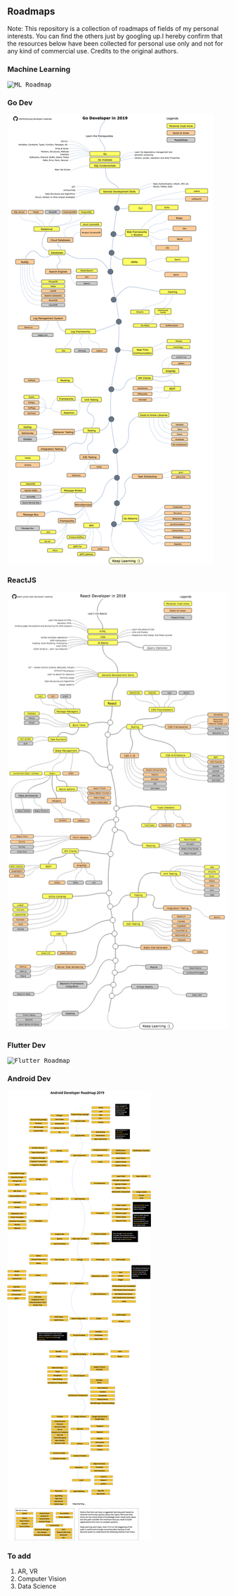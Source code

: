 ## Roadmaps

Note: This repository is a collection of roadmaps of fields of my personal interests. You can find the others just by googling up.I hereby confirm that the resources below have been collected for personal use only and not for any kind of commercial use. Credits to the original authors.

### Machine Learning

<kbd>
<img src="https://raw.githubusercontent.com/chris-chris/ml-engineer-roadmap/master/img/ml-engineer.png" alt="ML Roadmap">
</kbd>

### Go Dev

<kbd>
<img src="https://raw.githubusercontent.com/Alikhll/golang-developer-roadmap/master/golang-developer-roadmap.png" alt="Go Roadmap">
</kbd>

### ReactJS

<kbd>
<img src="https://raw.githubusercontent.com/adam-golab/react-developer-roadmap/master/roadmap.png" alt="React Roadmap">
</kbd>

### Flutter Dev

<kbd>
<img src="https://raw.githubusercontent.com/olexale/flutter_roadmap/master/images/FlutterRoadmap.png" alt="Flutter Roadmap">
</kbd>

### Android Dev

<kbd>
<img src="https://raw.githubusercontent.com/mobile-roadmap/android-developer-roadmap/master/images/android_roadmap.png" alt="Android Roadmap">
</kbd>

### To add

1. AR, VR
2. Computer Vision
3. Data Science
